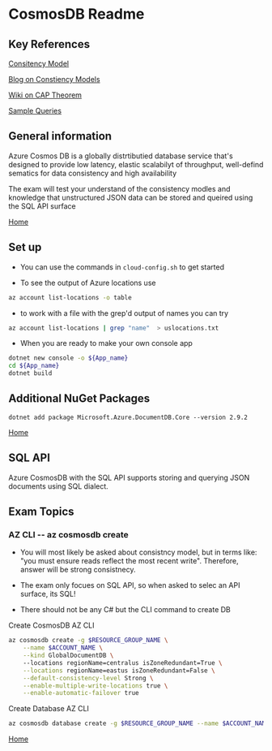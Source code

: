 # CosmosDB Readme

## Key References

[Consitency Model](https://docs.microsoft.com/en-us/azure/cosmos-db/consistency-levels)

[Blog on Constiency Models](https://blog.jeremylikness.com/blog/2018-03-23_getting-behind-the-9ball-cosmosdb-consistency-levels/)

[Wiki on CAP Theorem ](https://en.wikipedia.org/wiki/CAP_theorem)

[Sample Queries ](https://docs.microsoft.com/en-us/azure/cosmos-db/sql-query-getting-started)

## General information

Azure Cosmos DB is a globally distrtibutied database service that's designed to provide low latency, elastic scalabilyt of throughput,
well-defind sematics for data consistency and high availability

The exam will test your understand of the consistency modles and knowledge that unstructured JSON
data can be stored and queired using the SQL API surface

[Home](/)


## Set up 

* You can use the commands in ```cloud-config.sh``` to get started

* To see the output of Azure locations use

```bash
az account list-locations -o table
```

* to work with a file with the grep'd output of names you can try

```bash
az account list-locations | grep "name"  > uslocations.txt
```

* When you are ready to make your own console app

```bash
dotnet new console -o ${App_name}
cd ${App_name}
dotnet build
```

## Additional NuGet Packages

```dotnet add package Microsoft.Azure.DocumentDB.Core --version 2.9.2```


[Home](/)


## SQL API

Azure CosmosDB with the SQL API supports storing and querying JSON documents using SQL dialect.


## Exam Topics

### AZ CLI -- az cosmosdb create


* You will most likely be asked about consistncy model, but in terms like: "you must ensure reads reflect the most recent write".  Therefore, answer will be strong consistnecy.

* The exam only focues on SQL API, so when asked to selec an API surface, its SQL!

* There should not be any C# but the CLI command to create DB


Create CosmosDB AZ CLI
```Bash
az cosmosdb create -g $RESOURCE_GROUP_NAME \
    --name $ACCOUNT_NAME \
    --kind GlobalDocumentDB \  
    --locations regionName=centralus isZoneRedundant=True \
    --locations regionName=eastus isZoneRedundant=False \
    --default-consistency-level Strong \
    --enable-multiple-write-locations true \
    --enable-automatic-failover true
```

Create Database AZ CLI
```Bash
az cosmosdb database create -g $RESOURCE_GROUP_NAME --name $ACCOUNT_NAME --db-name $DATABASE_NAME
```

[Home](/)

